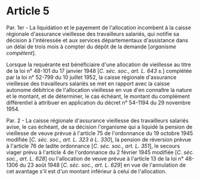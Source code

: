 # Article 5

Par. 1er - La liquidation et le payement de l'allocation incombent à la caisse régionale d'assurance vieillesse des travailleurs salariés, qui notifie sa décision à l'intéressée et aux services départementaux d'assistance dans un délai de trois mois à compter du dépôt de la demande [*organisme compétent*].

Lorsque la requérante est bénéficiaire d'une allocation de vieillesse au titre de la loi n° 48-101 du 17 janvier 1948 [*C. séc. soc., art. L. 643 s.*] complétée par la loi n° 52-799 du 10 juillet 1952, la caisse régionale d'assurance vieillesse des travailleurs salariés se met en rapport avec la caisse autonome débitrice de l'allocation vieillesse en vue d'en connaître la nature et le montant, et de déterminer, le cas échéant, le montant du complément différentiel à attribuer en application du décret n° 54-1194 du 29 novembre 1954.

Par. 2 - La caisse régionale d'assurance vieillesse des travailleurs salariés avise, le cas échéant, de sa décision l'organisme qui a liquidé la pension de vieillesse de veuve prévue à l'article 75 de l'ordonnance du 19 octobre 1945 modifiée [*C. séc. soc., art. L. 323 à L. 330*], la pension de réversion prévue à l'article 76 de ladite ordonnance [*C. séc. soc., art. L. 351*], le secours viager prévu à l'article 4 de l'ordonnance du 2 février 1945 modifiée [*C. séc. soc., art. L. 628*] ou l'allocation de veuve prévue à l'article 13 de la loi n° 48-1306 du 23 août 1948 [*C. séc. soc., art. L. 629*] en vue de l'annulation de cet avantage s'il est d'un montant inférieur à celui de l'allocation.
